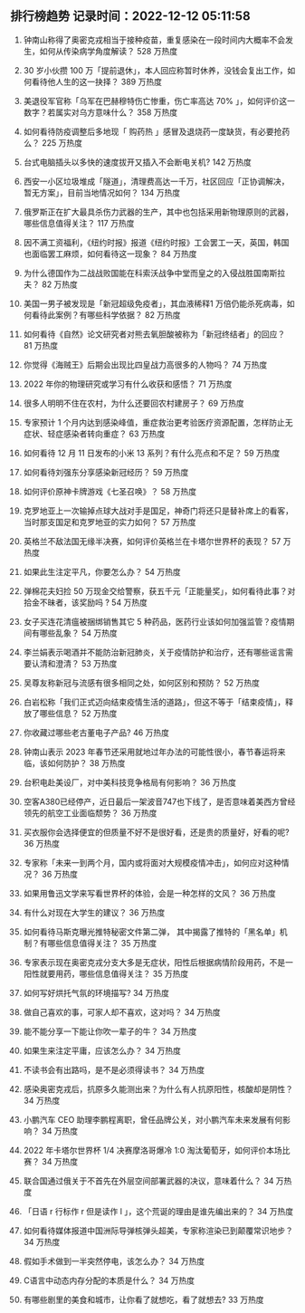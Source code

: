 
## 排行榜趋势 记录时间：2022-12-12 05:11:58
  
  1. 钟南山称得了奥密克戎相当于接种疫苗，重复感染在一段时间内大概率不会发生，如何从传染病学角度解读？ 528 万热度
    
  2. 30 岁小伙攒 100 万「提前退休」，本人回应称暂时休养，没钱会复出工作，如何看待他人生的这一抉择？ 389 万热度
    
  3. 美退役军官称「乌军在巴赫穆特伤亡惨重，伤亡率高达 70% 」，如何评价这一数字？若属实对乌方意味什么？ 358 万热度
    
  4. 如何看待防疫调整后多地现「 购药热 」感冒及退烧药一度缺货，有必要抢药么？ 225 万热度
    
  5. 台式电脑插头以多快的速度拔开又插入不会断电关机? 142 万热度
    
  6. 西安一小区垃圾堆成「隧道」，清理费高达一千万，社区回应「正协调解决，暂无方案」，目前当地情况如何？ 134 万热度
    
  7. 俄罗斯正在扩大最具杀伤力武器的生产，其中也包括采用新物理原则的武器，哪些信息值得关注？ 117 万热度
    
  8. 因不满工资福利，《纽约时报》报道《纽约时报》工会罢工一天，英国，韩国也面临罢工麻烦，如何看待这一现象？ 84 万热度
    
  9. 为什么德国作为二战战败国能在科索沃战争中堂而皇之的入侵战胜国南斯拉夫？ 82 万热度
    
  10. 美国一男子被发现是「新冠超级免疫者」，其血液稀释1 万倍仍能杀死病毒，如何看待此案例？有哪些科学依据？ 82 万热度
    
  11. 如何看待《自然》论文研究者对熊去氧胆酸被称为「新冠终结者」的回应？ 81 万热度
    
  12. 你觉得《海贼王》后期会出现比四皇战力高很多的人物吗？ 74 万热度
    
  13. 2022 年你的物理研究或学习有什么收获和感悟？ 71 万热度
    
  14. 很多人明明不住在农村，为什么还要回农村建房子？ 69 万热度
    
  15. 专家预计 1 个月内达到感染峰值，重症救治更考验医疗资源配置，怎样防止无症状、轻症感染者转向重症？ 63 万热度
    
  16. 如何看待 12 月 11 日发布的小米 13 系列？有什么亮点和不足？ 59 万热度
    
  17. 如何看待刘强东分享感染新冠经历？ 59 万热度
    
  18. 如何评价原神卡牌游戏《七圣召唤》？ 58 万热度
    
  19. 克罗地亚上一次输掉点球大战对手是国足，神奇门将还只是替补席上的看客，当时那支国足和克罗地亚的实力如何？ 57 万热度
    
  20. 英格兰不敌法国无缘半决赛，如何评价英格兰在卡塔尔世界杯的表现？ 57 万热度
    
  21. 如果此生注定平凡，你要怎么办？ 54 万热度
    
  22. 弹棉花夫妇捡 50 万现金交给警察，获五千元「正能量奖」，如何看待此事？对拾金不昧者，该奖励吗 ? 54 万热度
    
  23. 女子买连花清瘟被捆绑销售其它 5 种药品，医药行业该如何加强监管？疫情期间有哪些乱象？ 54 万热度
    
  24. 李兰娟表示喝酒并不能防治新冠肺炎，关于疫情防护和治疗，还有哪些谣言需要认清和澄清？ 53 万热度
    
  25. 吴尊友称新冠与流感有很多相同之处，如何区别和预防？ 52 万热度
    
  26. 白岩松称「我们正式迈向结束疫情生活的道路」，但这不等于「结束疫情」，释放了哪些信息？ 52 万热度
    
  27. 你收藏过哪些老古董电子产品? 46 万热度
    
  28. 钟南山表示 2023 年春节还采用就地过年办法的可能性很小，春节春运将来临，该如何防护？ 38 万热度
    
  29. 台积电赴美设厂，对中美科技竞争格局有何影响？ 36 万热度
    
  30. 空客A380已经停产，近日最后一架波音747也下线了，是否意味着美西方曾经领先的航空工业面临颓势？ 36 万热度
    
  31. 买衣服你会选择便宜的但质量不好不是很好看，还是贵的质量好，好看的呢? 36 万热度
    
  32. 专家称「未来一到两个月，国内或将面对大规模疫情冲击」，如何应对这种情况？ 36 万热度
    
  33. 如果用鲁迅文学来写看世界杯的体验，会是一种怎样的文风？ 36 万热度
    
  34. 有什么对现在大学生的建议？ 36 万热度
    
  35. 如何看待马斯克曝光推特秘密文件第二弹， 其中揭露了推特的「黑名单」机制？有哪些信息值得关注？ 35 万热度
    
  36. 专家表示现在奥密克戎分支大多是无症状，阳性后根据病情阶段用药，不是一阳性就要用药，哪些信息值得关注？ 35 万热度
    
  37. 如何写好烘托气氛的环境描写? 34 万热度
    
  38. 做自己喜欢的事，可家人却不喜欢，这对吗？ 34 万热度
    
  39. 能不能分享一下能让你吹一辈子的牛？ 34 万热度
    
  40. 如果生来注定平庸，应该怎么办？ 34 万热度
    
  41. 不读书会有出路吗，是不是必须得读书？ 34 万热度
    
  42. 感染奥密克戎后，抗原多久能测出来？为什么有人抗原阳性，核酸却是阴性？ 34 万热度
    
  43. 小鹏汽车 CEO 助理李鹏程离职，曾任品牌公关，对小鹏汽车未来发展有何影响？ 34 万热度
    
  44. 2022 年卡塔尔世界杯 1/4 决赛摩洛哥爆冷 1:0 淘汰葡萄牙，如何评价本场比赛？ 34 万热度
    
  45. 联合国通过俄关于不首先在外层空间部署武器的决议，意味着什么？ 34 万热度
    
  46. 「日语 r 行标作 r 但是读作 l 」，这个荒诞的理由是谁先编出来的？ 34 万热度
    
  47. 如何看待媒体报道中国洲际导弹核弹头超美，专家称渲染已到颠覆常识地步？ 34 万热度
    
  48. 假如手术做到一半突然停电，该怎么办？ 34 万热度
    
  49. C语言中动态内存分配的本质是什么？ 34 万热度
    
  50. 有哪些剧里的美食和城市，让你看了就想吃，看了就想去? 33 万热度
    
